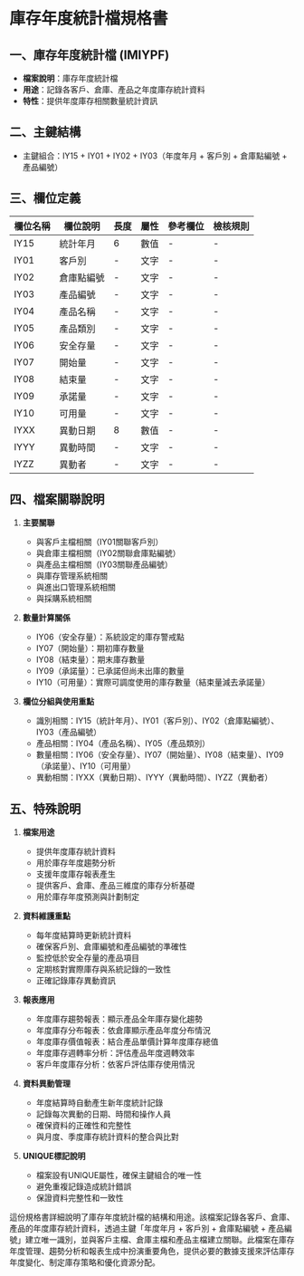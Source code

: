 # 庫存年度統計檔規格書

## 一、庫存年度統計檔 (IMIYPF)
- **檔案說明**：庫存年度統計檔
- **用途**：記錄各客戶、倉庫、產品之年度庫存統計資料
- **特性**：提供年度庫存相關數量統計資訊

## 二、主鍵結構
- 主鍵組合：IY15 + IY01 + IY02 + IY03（年度年月 + 客戶別 + 倉庫點編號 + 產品編號）

## 三、欄位定義

| 欄位名稱 | 欄位說明 | 長度 | 屬性 | 參考欄位 | 檢核規則 |
|---------|---------|------|-----|---------|----------|
| IY15 | 統計年月 | 6 | 數值 | - | - |
| IY01 | 客戶別 | - | 文字 | - | - |
| IY02 | 倉庫點編號 | - | 文字 | - | - |
| IY03 | 產品編號 | - | 文字 | - | - |
| IY04 | 產品名稱 | - | 文字 | - | - |
| IY05 | 產品類別 | - | 文字 | - | - |
| IY06 | 安全存量 | - | 文字 | - | - |
| IY07 | 開始量 | - | 文字 | - | - |
| IY08 | 結束量 | - | 文字 | - | - |
| IY09 | 承諾量 | - | 文字 | - | - |
| IY10 | 可用量 | - | 文字 | - | - |
| IYXX | 異動日期 | 8 | 數值 | - | - |
| IYYY | 異動時間 | - | 文字 | - | - |
| IYZZ | 異動者 | - | 文字 | - | - |

## 四、檔案關聯說明

1. **主要關聯**
   - 與客戶主檔相關（IY01關聯客戶別）
   - 與倉庫主檔相關（IY02關聯倉庫點編號）
   - 與產品主檔相關（IY03關聯產品編號）
   - 與庫存管理系統相關
   - 與進出口管理系統相關
   - 與採購系統相關

2. **數量計算關係**
   - IY06（安全存量）：系統設定的庫存警戒點
   - IY07（開始量）：期初庫存數量
   - IY08（結束量）：期末庫存數量
   - IY09（承諾量）：已承諾但尚未出庫的數量
   - IY10（可用量）：實際可調度使用的庫存數量（結束量減去承諾量）

3. **欄位分組與使用重點**
   - 識別相關：IY15（統計年月）、IY01（客戶別）、IY02（倉庫點編號）、IY03（產品編號）
   - 產品相關：IY04（產品名稱）、IY05（產品類別）
   - 數量相關：IY06（安全存量）、IY07（開始量）、IY08（結束量）、IY09（承諾量）、IY10（可用量）
   - 異動相關：IYXX（異動日期）、IYYY（異動時間）、IYZZ（異動者）

## 五、特殊說明

1. **檔案用途**
   - 提供年度庫存統計資料
   - 用於庫存年度趨勢分析
   - 支援年度庫存報表產生
   - 提供客戶、倉庫、產品三維度的庫存分析基礎
   - 用於庫存年度預測與計劃制定

2. **資料維護重點**
   - 每年度結算時更新統計資料
   - 確保客戶別、倉庫編號和產品編號的準確性
   - 監控低於安全存量的產品項目
   - 定期核對實際庫存與系統記錄的一致性
   - 正確記錄庫存異動資訊

3. **報表應用**
   - 年度庫存趨勢報表：顯示產品全年庫存變化趨勢
   - 年度庫存分布報表：依倉庫顯示產品年度分布情況
   - 年度庫存價值報表：結合產品單價計算年度庫存總值
   - 年度庫存週轉率分析：評估產品年度週轉效率
   - 客戶年度庫存分析：依客戶評估庫存使用情況

4. **資料異動管理**
   - 年度結算時自動產生新年度統計記錄
   - 記錄每次異動的日期、時間和操作人員
   - 確保資料的正確性和完整性
   - 與月度、季度庫存統計資料的整合與比對

5. **UNIQUE標記說明**
   - 檔案設有UNIQUE屬性，確保主鍵組合的唯一性
   - 避免重複記錄造成統計錯誤
   - 保證資料完整性和一致性

這份規格書詳細說明了庫存年度統計檔的結構和用途。該檔案記錄各客戶、倉庫、產品的年度庫存統計資料，透過主鍵「年度年月 + 客戶別 + 倉庫點編號 + 產品編號」建立唯一識別，並與客戶主檔、倉庫主檔和產品主檔建立關聯。此檔案在庫存年度管理、趨勢分析和報表生成中扮演重要角色，提供必要的數據支援來評估庫存年度變化、制定庫存策略和優化資源分配。 